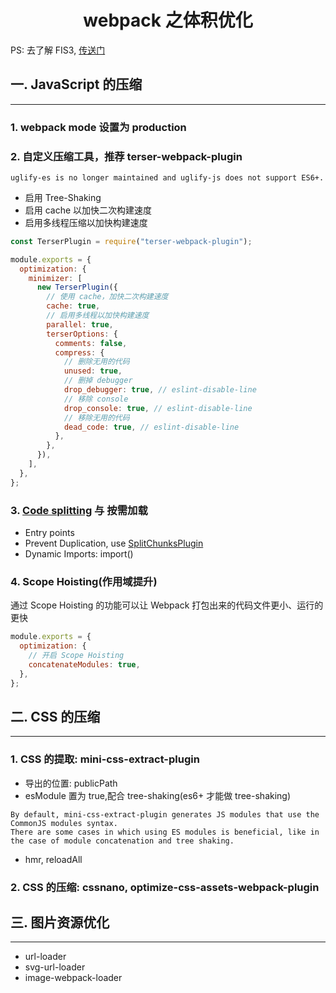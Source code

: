 <h1 align="center">webpack 之体积优化</h1>

PS: 去了解 FIS3, [传送门](http://fis.baidu.com/)

## 一. JavaScript 的压缩

---

### 1. webpack mode 设置为 production

### 2. 自定义压缩工具，推荐 terser-webpack-plugin

```
uglify-es is no longer maintained and uglify-js does not support ES6+.
```

- 启用 Tree-Shaking
- 启用 cache 以加快二次构建速度
- 启用多线程压缩以加快构建速度

```js
const TerserPlugin = require("terser-webpack-plugin");

module.exports = {
  optimization: {
    minimizer: [
      new TerserPlugin({
        // 使用 cache，加快二次构建速度
        cache: true,
        // 启用多线程以加快构建速度
        parallel: true,
        terserOptions: {
          comments: false,
          compress: {
            // 删除无用的代码
            unused: true,
            // 删掉 debugger
            drop_debugger: true, // eslint-disable-line
            // 移除 console
            drop_console: true, // eslint-disable-line
            // 移除无用的代码
            dead_code: true, // eslint-disable-line
          },
        },
      }),
    ],
  },
};
```

### 3. [Code splitting](https://webpack.js.org/guides/code-splitting/) 与 按需加载

- Entry points
- Prevent Duplication, use [SplitChunksPlugin](https://webpack.js.org/guides/code-splitting/#splitchunksplugin)
- Dynamic Imports: import()

### 4. Scope Hoisting(作用域提升)

通过 Scope Hoisting 的功能可以让 Webpack 打包出来的代码文件更小、运行的更快

```js
module.exports = {
  optimization: {
    // 开启 Scope Hoisting
    concatenateModules: true,
  },
};
```

## 二. CSS 的压缩

---

### 1. CSS 的提取: mini-css-extract-plugin

- 导出的位置: publicPath
- esModule 置为 true,配合 tree-shaking(es6+ 才能做 tree-shaking)

```
By default, mini-css-extract-plugin generates JS modules that use the CommonJS modules syntax. 
There are some cases in which using ES modules is beneficial, like in the case of module concatenation and tree shaking.
```

- hmr, reloadAll

### 2. CSS 的压缩: cssnano, optimize-css-assets-webpack-plugin

## 三. 图片资源优化

---

- url-loader
- svg-url-loader
- image-webpack-loader
